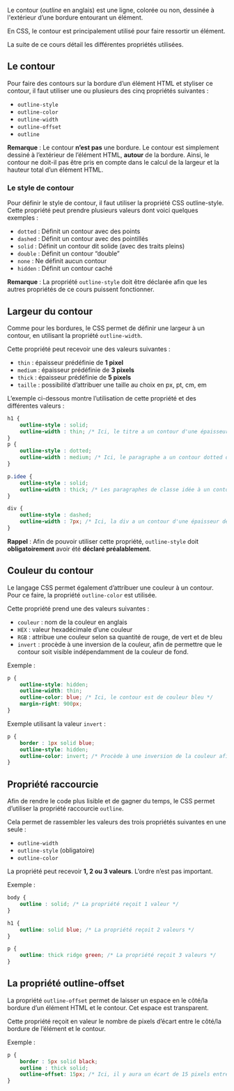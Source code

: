 Le contour (*outline* en anglais) est une ligne, colorée ou non, dessinée à l'extérieur d’une bordure entourant un élément.

En CSS, le contour est principalement utilisé pour faire ressortir un élément. 

La suite de ce cours détail les différentes propriétés utilisées. 

## Le contour

Pour faire des contours sur la bordure d’un élément HTML et styliser ce contour, il faut utiliser une ou plusieurs des cinq propriétés suivantes :

- ```outline-style```
- ```outline-color```
- ```outline-width```
- ```outline-offset```
- ```outline```

__Remarque__ : Le contour **n’est pas** une bordure. Le contour est simplement dessiné à l’extérieur de l’élément HTML, **autour** de la bordure. Ainsi, le contour ne doit-il pas être pris en compte dans le calcul de la largeur et la hauteur total d’un élément HTML.

### Le style de contour

Pour définir le style de contour, il faut utiliser la propriété CSS outline-style. Cette propriété peut prendre plusieurs valeurs dont voici quelques exemples :

- ```dotted``` : Définit un contour avec des points
- ```dashed``` : Définit un contour avec des pointillés
- ```solid``` : Définit un contour dit solide (avec des traits pleins)
- ```double``` : Définit un contour “double”
- ```none``` : Ne définit aucun contour
- ```hidden``` : Définit un contour caché

__Remarque__ : La propriété ```outline-style``` doit être déclarée afin que les autres propriétés de ce cours puissent fonctionner.

## Largeur du contour

Comme pour les bordures, le CSS permet de définir une largeur à un contour, en utilisant la propriété ```outline-width```.

Cette propriété peut recevoir une des valeurs suivantes :

- ```thin``` : épaisseur prédéfinie de **1 pixel**
- ```medium``` : épaisseur prédéfinie de **3 pixels**
- ```thick``` : épaisseur prédéfinie de **5 pixels**
- ```taille``` : possibilité d’attribuer une taille au choix en px, pt, cm, em

L’exemple ci-dessous montre l’utilisation de cette propriété et des différentes valeurs :

```css
h1 {
	outline-style : solid;
	outline-width : thin; /* Ici, le titre a un contour d'une épaisseur de 1 pixel */
}
p {
	outline-style : dotted;
	outline-width : medium; /* Ici, le paragraphe a un contour dotted d'une épaisseur de 3 pixels */
}

p.idee {
	outline-style : solid;
	outline-width : thick; /* Les paragraphes de classe idée à un contour d'une épaisseur de 5 px */
}

div {
	outline-style : dashed;
	outline-width : 7px; /* Ici, la div a un contour d'une épaisseur définie à 7px */
}
```

__Rappel__ : Afin de pouvoir utiliser cette propriété, ```outline-style``` doit **obligatoirement** avoir été **déclaré préalablement**.

## Couleur du contour

Le langage CSS permet également d’attribuer une couleur à un contour. Pour ce faire, la propriété ```outline-color``` est utilisée. 

Cette propriété prend une des valeurs suivantes :

- ```couleur``` : nom de la couleur en anglais
- ```HEX``` : valeur hexadécimale d’une couleur 
- ```RGB``` : attribue une couleur selon sa quantité de rouge, de vert et de bleu
- ```invert``` : procède à une inversion de la couleur, afin de permettre que le contour soit visible indépendamment de la couleur de fond.

Exemple :

```css
p {
	outline-style: hidden;
	outline-width: thin;
	outline-color: blue; /* Ici, le contour est de couleur bleu */
	margin-right: 900px;
}
```

Exemple utilisant la valeur ```invert``` :

```css
p {
	border : 1px solid blue;
	outline-style: hidden;
	outline-color: invert; /* Procède à une inversion de la couleur afin de s'assurer que l'outline soit visible, indépendamment de la couleur de fond */
}
```

## Propriété raccourcie

Afin de rendre le code plus lisible et de gagner du temps, le CSS permet d’utiliser la propriété raccourcie ```outline```.

Cela permet de rassembler les valeurs des trois propriétés suivantes en une seule :

- ```outline-width```
- ```outline-style``` (obligatoire)
- ```outline-color```

La propriété peut recevoir **1, 2 ou 3 valeurs**. L’ordre n’est pas important. 

Exemple :

```css
body {
	outline : solid; /* La propriété reçoit 1 valeur */
}

h1 {
	outline: solid blue; /* La propriété reçoit 2 valeurs */
}

p {
	outline: thick ridge green; /* La propriété reçoit 3 valeurs */
}
```

## La propriété outline-offset

La propriété ```outline-offset``` permet de laisser un espace en le côté/la bordure d’un élément HTML et le contour. Cet espace est transparent. 

Cette propriété reçoit en valeur le nombre de pixels d’écart entre le côté/la bordure de l’élément et le contour.

Exemple :

```css
p {
	border : 5px solid black;
	outline : thick solid;
	outline-offset: 15px; /* Ici, il y aura un écart de 15 pixels entre la bordure et le contour du paragraphe */
}
```